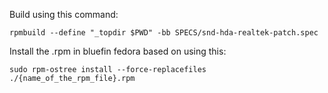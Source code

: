 Build using this command:

```
rpmbuild --define "_topdir $PWD" -bb SPECS/snd-hda-realtek-patch.spec
```

Install the .rpm in bluefin fedora based on using this:

```
sudo rpm-ostree install --force-replacefiles ./{name_of_the_rpm_file}.rpm
```
